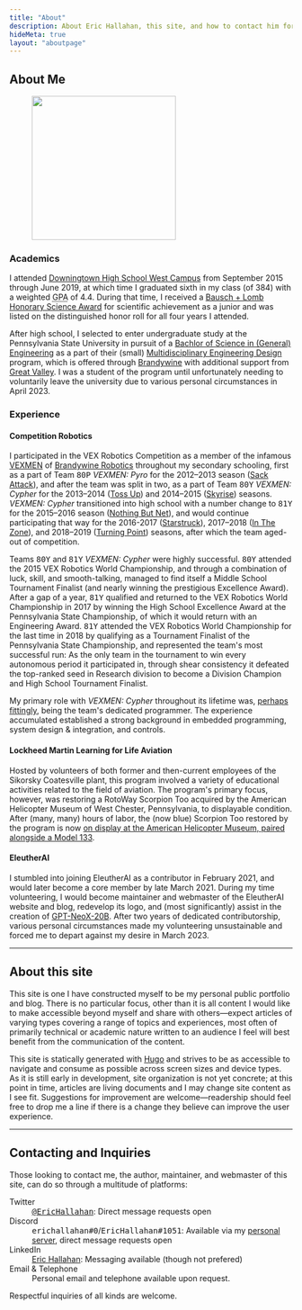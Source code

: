 ```yaml
---
title: "About"
description: About Eric Hallahan, this site, and how to contact him for suggestions & inquiries.
hideMeta: true
layout: "aboutpage"
---
```


<section>

## About Me

<figure class="floater">
    <img class="portrait" src="https://cdn.discordapp.com/attachments/445630505606578212/1092128548879355984/324-970-458_8wh2_138_01.png" width="256" height="256" style="max-width: 256px; max-height: 256px; width: 100%; height: auto;"/>
    <!--<figcaption>If you see this picture, it is (probably) me—even if the picture strictly is not.</figcaption>-->
</figure>

<section>

### Academics

I attended [Downingtown High School West Campus](https://en.wikipedia.org/wiki/Downingtown_High_School) from <time datetime="2015-09">September 2015</time> through <time datetime="2019-06">June 2019</time>, at which time I graduated sixth in my class (of 384) with a weighted <abbr title="Grade Point Average">GPA</abbr> of 4.4. During that time, I received a [Bausch + Lomb Honorary Science Award](https://admissions.rochester.edu/high-school-awards/) for scientific achievement as a junior and was listed on the distinguished honor roll for all four years I attended.

After high school, I selected to enter undergraduate study at the Pennsylvania State University in pursuit of a [Bachlor of Science in (General) Engineering](https://bulletins.psu.edu/undergraduate/colleges/engineering/engineering-bs/) as a part of their (small) [Multidisciplinary Engineering Design](https://www.brandywine.psu.edu/academics/bachelors-degrees/engineering) program, which is offered through [Brandywine](https://www.brandywine.psu.edu/) with additional support from [Great Valley](https://greatvalley.psu.edu/). I was a student of the program until unfortunately needing to voluntarily leave the university due to various personal circumstances in <time time="2023-04-06">April 2023</time>.

</section>
<section>

### Experience

<section>

#### Competition Robotics

I participated in the VEX Robotics Competition as a member of the infamous [VEXMEN](https://www.vexmen.com/) of [Brandywine Robotics](https://brandywinerobotics.org/) throughout my secondary schooling, first as a part of Team <samp>80P</samp> <i>VEXMEN: Pyro</i> for the 2012–2013 season ([Sack Attack](https://vrc-kb.recf.org/hc/en-us/articles/9661809013015-VRC-History-2012-2013-Sack-Attack)), and after the team was split in two, as a part of Team <samp>80Y</samp> <i>VEXMEN: Cypher</i> for the 2013–2014 ([Toss Up](https://vrc-kb.recf.org/hc/en-us/articles/9661569769111-VRC-History-2013-2014-Toss-Up)) and 2014–2015 ([Skyrise](https://vrc-kb.recf.org/hc/en-us/articles/9661504917911-VRC-History-2014-2015-Skyrise)) seasons. <i>VEXMEN: Cypher</i> transitioned into high school with a number change to <samp>81Y</samp> for the 2015–2016 season ([Nothing But Net](https://vrc-kb.recf.org/hc/en-us/articles/9661371440151-VRC-History-2015-2016-Nothing-But-Net)), and would continue participating that way for the 2016-2017 ([Starstruck](https://vrc-kb.recf.org/hc/en-us/articles/9661321161879-VRC-History-2016-2017-Starstruck)), 2017–2018 ([In The Zone](https://vrc-kb.recf.org/hc/en-us/articles/9661170051351-VRC-History-2017-2018-In-the-Zone)), and 2018–2019 ([Turning Point](https://vrc-kb.recf.org/hc/en-us/articles/9661009797527-VRC-History-2018-2019-Turning-Point)) seasons, after which the team aged-out of competition.

Teams <samp>80Y</samp> and <samp>81Y</samp> <i>VEXMEN: Cypher</i> were highly successful. <samp>80Y</samp> attended the 2015 VEX Robotics World Championship, and through a combination of luck, skill, and smooth-talking, managed to find itself a Middle School Tournament Finalist (and nearly winning the prestigious Excellence Award). After a gap of a year, <samp>81Y</samp> qualified and returned to the VEX Robotics World Championship in 2017 by winning the High School Excellence Award at the Pennsylvania State Championship, of which it would return with an Engineering Award. <samp>81Y</samp> attended the VEX Robotics World Championship for the last time in 2018 by qualifying as a Tournament Finalist of the Pennsylvania State Championship, and represented the team's most successful run: As the only team in the tournament to win every autonomous period it participated in, through shear consistency it defeated the top-ranked seed in Research division to become a Division Champion and High School Tournament Finalist.

My primary role with <i>VEXMEN: Cypher</i> throughout its lifetime was, [perhaps fittingly](https://en.wikipedia.org/wiki/Cypher_(Marvel_Comics)), being the team's dedicated programmer. The experience accumulated established a strong background in embedded programming, system design & integration, and controls. 

</section>
<section>

#### Lockheed Martin Learning for Life Aviation

Hosted by volunteers of both former and then-current employees of the Sikorsky Coatesville plant, this program involved a variety of educational activities related to the field of aviation. The program's primary focus, however, was restoring a RotoWay Scorpion Too acquired by the American Helicopter Museum of West Chester, Pennsylvania, to displayable condition. After (many, many) hours of labor, the (now blue) Scorpion Too restored by the program is now [on display at the American Helicopter Museum, paired alongside a Model 133](https://americanhelicopter.museum/aircraft/rotorway-scorpions/).

</section>
<section>

#### EleutherAI

I stumbled into joining EleutherAI as a contributor in <time datetime="2021-02">February 2021</time>, and would later become a core member by <time datetime="2021-03">late March 2021</time>. During my time volunteering, I would become maintainer and webmaster of the EleutherAI website and blog, redevelop its logo, and (most significantly) assist in the creation of [GPT-NeoX-20B](https://arxiv.org/abs/2204.06745). After two years of dedicated contributorship, various personal circumstances made my volunteering unsustainable and forced me to depart against my desire in <time time="2023-03-15">March 2023</time>.

</section>
</section>
</section>
<hr/>
<section>

## About this site

This site is one I have constructed myself to be my personal public portfolio and blog. There is no particular focus, other than it is all content I would like to make accessible beyond myself and share with others—expect articles of varying types covering a range of topics and experiences, most often of primarily technical or academic nature written to an audience I feel will best benefit from the communication of the content.

This site is statically generated with [Hugo](https://gohugo.io/) and strives to be as accessible to navigate and consume as possible across screen sizes and device types. As it is still early in development, site organization is not yet concrete; at this point in time, articles are living documents and I may change site content as I see fit. Suggestions for improvement are welcome—readership should feel free to drop me a line if there is a change they believe can improve the user experience.

</section>
<hr/>
<section>

## Contacting and Inquiries

Those looking to contact me, the author, maintainer, and webmaster of this site, can do so through a multitude of platforms:

<dl>
    <dt>Twitter</dt>
    <dd><a href="https://twitter.com/EricHallahan"><samp>@EricHallahan</samp></a>: Direct message requests open</dd>
    <dt>Discord</dt>
    <dd><samp>erichallahan#0</samp>/<samp>EricHallahan#1051</samp>: Available via my <a href="https://discord.gg/MAkqqfMPgF">personal server</a>, direct message requests open</dd>
    <dt>LinkedIn</dt>
    <dd><a href="https://www.linkedin.com/in/eric-hallahan-a0aa34188/">Eric Hallahan</a>: Messaging available (though not prefered)</dd>
    <dt>Email & Telephone</dt>
    <dd>Personal email and telephone available upon request.</dd>
</dl>

Respectful inquiries of all kinds are welcome.

</section>
